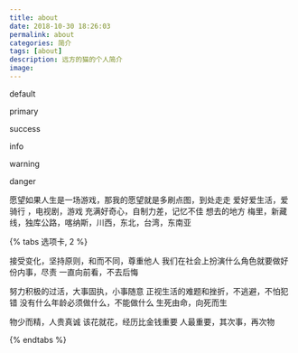 ```yaml
---
title: about
date: 2018-10-30 18:26:03
permalink: about
categories: 简介
tags: [about]
description: 远方的猫的个人简介
image:
---
```

<p class="description"></p>
<div class="note default"><p>default</p></div>
<div class="note primary"><p>primary</p></div>
<div class="note success"><p>success</p></div>
<div class="note info"><p>info</p></div>
<div class="note warning"><p>warning</p></div>
<div class="note danger"><p>danger</p></div>
愿望如果人生是一场游戏，那我的愿望就是多刷点图，到处走走
爱好爱生活，爱骑行 ，电视剧，游戏  充满好奇心，自制力差，记忆不佳
想去的地方 梅里，新藏线，独库公路，喀纳斯，川西，东北，台湾，东南亚

{% tabs 选项卡, 2 %}
<!-- tab  **世界**-->
接受变化，坚持原则，和而不同，尊重他人
我们在社会上扮演什么角色就要做好份内事，尽责
一直向前看，不去后悔
<!-- endtab -->
<!-- tab **人生**-->
努力积极的过活，大事固执，小事随意
正视生活的难题和挫折，不逃避，不怕犯错
没有什么年龄必须做什么，不能做什么
生死由命，向死而生
<!-- endtab -->
<!-- tab **价值** -->
物少而精，人贵真诚
该花就花，经历比金钱重要
人最重要，其次事，再次物
<!-- endtab -->
{% endtabs %}
